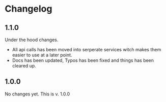 # Changelog

## 1.1.0
Under the hood changes.
- All api calls has been moved into serperate services witch makes them easier to use at a later point.
- Docs has been updated, Typos has been fixed and things has been cleared up.


## 1.0.0
No changes yet. This is v. 1.0.0
